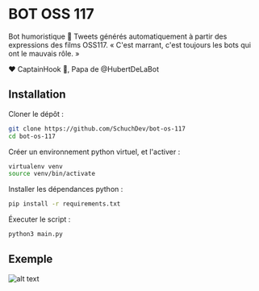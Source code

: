 # BOT OSS 117

Bot humoristique 🤖 Tweets générés automatiquement à partir des expressions des films OSS117.
« C'est marrant, c'est toujours les bots qui ont le mauvais rôle. »

❤️ CaptainHook 🙏, Papa de @HubertDeLaBot

## Installation

Cloner le dépôt :

```bash
git clone https://github.com/SchuchDev/bot-os-117
cd bot-os-117
```

Créer un environnement python virtuel, et l'activer :

```bash
virtualenv venv
source venv/bin/activate
```

Installer les dépendances python :

```bash
pip install -r requirements.txt
```

Éxecuter le script :

```bash
python3 main.py
```

## Exemple

![alt text](https://github.com/SchuchDev/bot-oss-117/blob/master/screenshot.png?raw=true)

